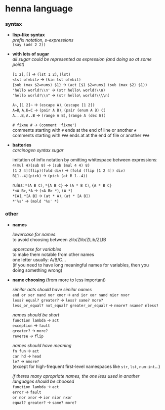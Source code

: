 
# henna language

### syntax

- **lisp-like syntax**  
  *prefix notation, s-expressions*  
  ```(say (add 2 2))```

- **with lots of sugar**  
  *all sugar could be represented as expression (and doing so at some point)*

  ```[1 2]```, ```[]``` → ```(lst 1 2)```, ```(lst)```  
  ```<lst of=bit>``` → ```(kin lst of=bit)```  
  ```{sub (max $2=nums) $1}``` → ```(act [$1 $2=nums] (sub (max $2) $1))```  
  ```'hello world!\\n'``` → ```(str hello\ world!\\n)```  
  ```"hello world!\\n"``` → ```(str hello\ world!\\\\n)```

  ```A~```, ```[1 2]~``` → ```(escape A)```, ```(escape [1 2])```  
  ```A=B```, ```A,B=C``` → ```(pair A B)```, ```(pair (enum A B) C)```  
  ```A...B```, ```A..B``` → ```(range A B)```, ```(range A (dec B))```  

  ```# fixme #``` → ```(comment 'fixme')```  
  comments starting with ```#``` ends at the end of line or another ```#```  
  comments starting with ```###``` ends at at the end of file or another ```###```

- **batteries**  
  *carcinogen syntax sugar*
  
  imitation of infix notation by omitting whitespace between expressions:  
  ```4(mul 4)(sub 8)``` → ```(sub (mul 4 4) 8)```  
  ```[1 2 4](flip)(fold div)``` → ```(fold (flip [1 2 4]) div)```  
  ```B[1..4](pick)``` → ```(pick (at B 1..4))```

  rules:
  ```*(A B C)```, ```*{A B C}``` → ```(A * B C)```, ```{A * B C}```  
  ```*<A B>```, ```*A``` → ```(<A B> *)```, ```(A *)```  
  ```*[A]```, ```*[A B]``` → ```(at * A)```, ```(at * [A B])```  
  ```*'%s'``` → ```(mold '%s' *)```


### other

- **names**

  *lowercase for names*  
  to avoid choosing between zlib/Zlib/ZLib/ZLIB

  *uppercase for variables*  
  to make them notable from other names  
  one letter usually: A/B/C...  
  (if you need to have long meaningful names for variables, then you doing something wrong)

- **name choosing** (from more to less important)

  *similar acts should have similar names*  
  ```and or xor nand nor xnor``` → ```and ior xor nand nior nxor```  
  ```less? equal? greater?``` → ```less? same? more?```  
  ```less_or_equal? not_equal? greater_or_equal?``` → ```nmore? nsame? nless?```

  *names should be short*  
  ```function lambda``` → ```act```  
  ```exception``` → ```fault```  
  ```greater?``` → ```more?```  
  ```reverse``` → ```flip```

  *names should have meaning*  
  ```fn fun``` → ```act```  
  ```car hd``` → ```head```  
  ```le?``` → ```nmore?```  
  (except for high-frequent first-level namespaces like ```str```, ```lst```, ```num:int```...)

  *if theres many apropriate names, the one less used in another languages should be choosed*  
  ```function lambda``` → ```act```  
  ```error``` → ```fault```  
  ```or nor xnor``` → ```ior nior nxor```  
  ```equal? greater?``` → ```same? more?```

